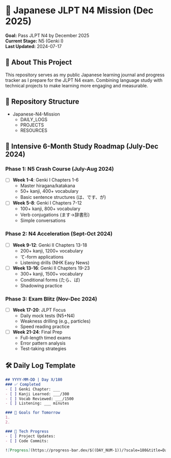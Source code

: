 # 🎯 Japanese JLPT N4 Mission (Dec 2025)

**Goal:** Pass JLPT N4 by December 2025  
**Current Stage:** N5 (Genki I)  
**Last Updated:** 2024-07-17

## 🌟 About This Project

This repository serves as my public Japanese learning journal and progress tracker as I prepare for the JLPT N4 exam. Combining language study with technical projects to make learning more engaging and measurable.

## 📂 Repository Structure

- Japanese-N4-Mission
  - DAILY_LOGS
  - PROJECTS
  - RESOURCES

## 📅 Intensive 6-Month Study Roadmap (July-Dec 2024)

### Phase 1: N5 Crash Course (July-Aug 2024)

- [ ] **Week 1-4**: Genki I Chapters 1-6
  - Master hiragana/katakana
  - 50+ kanji, 400+ vocabulary
  - Basic sentence structures (は、です、が)
- [ ] **Week 5-8**: Genki I Chapters 7-12
  - 100+ kanji, 800+ vocabulary
  - Verb conjugations (ます→辞書形)
  - Simple conversations

### Phase 2: N4 Acceleration (Sept-Oct 2024)

- [ ] **Week 9-12**: Genki II Chapters 13-18
  - 200+ kanji, 1200+ vocabulary
  - て-form applications
  - Listening drills (NHK Easy News)
- [ ] **Week 13-16**: Genki II Chapters 19-23
  - 300+ kanji, 1500+ vocabulary
  - Conditional forms (たら、ば)
  - Shadowing practice

### Phase 3: Exam Blitz (Nov-Dec 2024)

- [ ] **Week 17-20**: JLPT Focus
  - Daily mock tests (N5+N4)
  - Weakness drilling (e.g., particles)
  - Speed reading practice
- [ ] **Week 21-24**: Final Prep
  - Full-length timed exams
  - Error pattern analysis
  - Test-taking strategies

## 🛠️ Daily Log Template

```markdown
## YYYY-MM-DD | Day X/180
### ✅ Completed
- [ ] Genki Chapter: ___
- [ ] Kanji Learned: ___/300
- [ ] Vocab Reviewed: ___/1500
- [ ] Listening: ___ minutes

### 🎯 Goals for Tomorrow
1. 
2. 

### 🤖 Tech Progress
- [ ] Project Updates:
- [ ] Code Commits:

![Progress](https://progress-bar.dev/$((DAY_NUM-1))/?scale=180&title=Days%20Completed)
